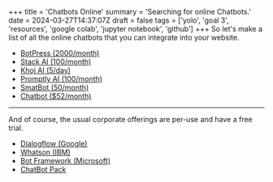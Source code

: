 +++
title = 'Chatbots Online'
summary = 'Searching for online Chatbots.'
date = 2024-03-27T14:37:07Z
draft = false
tags = ['yolo', 'goal 3', 'resources', 'google colab', 'jupyter notebook', 'github']
+++
So let's make a list of all the online chatbots that you can integrate into your website.
- [BotPress (2000/month)](https://botpress.com/pricing)
- [Stack AI (100/month)](https://www.stack-ai.com/pricing)
- [Khoj AI (5/day)](https://khoj.dev/pricing)
- [Promptly AI (100/month)](https://www.trypromptly.com/#pricing)
- [SmatBot (50/month)](https://www.smatbot.com/pricing)
- [Chatbot ($52/month)](https://www.chatbot.com/pricing/)

---

And of course, the usual corporate offerings are per-use and have a free trial.
- [Dialogflow (Google)](https://cloud.google.com/dialogflow/)
- [Whatson (IBM)](https://www.ibm.com/products/watsonx-assistant/pricusuling)
- [Bot Framework (Microsoft)](https://dev.botframework.com/)
- [ChatBot Pack](https://www.chatbotpack.com/pricing/)
